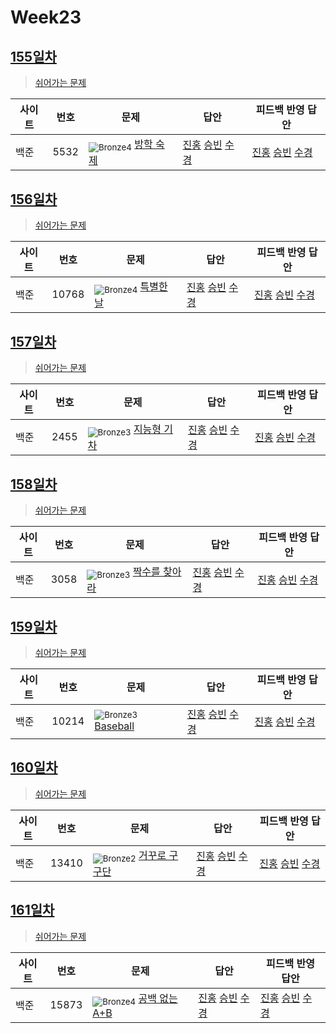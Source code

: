 <!-- tier 리스트 S -->
[Unrated]: https://user-images.githubusercontent.com/33937365/126247607-85783912-c11a-4d50-ac36-8cc7dcb75cd2.png
[Bronze5]: https://user-images.githubusercontent.com/33937365/126247611-e362d727-17a4-4737-a232-5827e185ab7c.png
[Bronze4]: https://user-images.githubusercontent.com/33937365/126247612-89cbc675-e1d4-43a2-950b-1cb014dca697.png
[Bronze3]: https://user-images.githubusercontent.com/33937365/126247613-b8408610-7bc4-40f8-804f-a30a45ddbb68.png
[Bronze2]: https://user-images.githubusercontent.com/33937365/126247614-d85dc6ff-a520-4c00-82bd-eb593b156bd8.png
[Bronze1]: https://user-images.githubusercontent.com/33937365/126247616-04b2ab30-9891-4b7b-8cb4-38e99b97e834.png
[Silver5]: https://user-images.githubusercontent.com/33937365/126247618-38c5c905-672b-4d75-808e-8a7d45ea577d.png
[Silver4]: https://user-images.githubusercontent.com/33937365/126247620-ba2d1b96-b0aa-4b88-80c5-71569c69bbc3.png
[Silver3]: https://user-images.githubusercontent.com/33937365/126247621-1b55b7f4-3a79-4348-8a63-f00c1813853e.png
[Silver2]: https://user-images.githubusercontent.com/33937365/126247622-a83b30a9-6618-4593-b775-6f6730afd3f6.png
[Silver1]: https://user-images.githubusercontent.com/33937365/126247625-8d82f8ab-6f95-4ef8-a243-be31f548596e.png
[Gold5]: https://user-images.githubusercontent.com/33937365/126247627-2979d4d5-915a-4c4e-adb7-c171f9bafe28.png
[Gold4]: https://user-images.githubusercontent.com/33937365/126247629-b24e1e24-4579-450f-bc3c-f166361091dd.png
[Gold3]: https://user-images.githubusercontent.com/33937365/126247630-80fb15af-debc-451d-a937-6c9c6bfa693b.png
[Gold2]: https://user-images.githubusercontent.com/33937365/126247633-7112f6a6-57da-4d1d-953f-5414ba8ffc3d.png
[Gold1]: https://user-images.githubusercontent.com/33937365/126247635-42bd3af9-e129-4379-b44a-22d75de3def6.png
[Platinum5]: https://user-images.githubusercontent.com/33937365/126247636-763e3bc4-43a9-4724-8ce1-c2288aecb636.png
[Platinum4]: https://user-images.githubusercontent.com/33937365/126247637-af30d243-2771-4966-b0bb-0901b9fd4989.png
[Platinum3]: https://user-images.githubusercontent.com/33937365/126247640-cfd654db-86d8-42a9-8d1b-0f3494758330.png
[Platinum2]: https://user-images.githubusercontent.com/33937365/126247641-3e60e9a6-5116-4005-a87d-bfb59969c87a.png
[Platinum1]: https://user-images.githubusercontent.com/33937365/126247643-23bba5ac-52c4-442a-a88a-2eb8998f6446.png
[Diamond5]: https://user-images.githubusercontent.com/33937365/126247645-870445bf-25d9-45ce-9c07-a25949ffad21.png
[Diamond4]: https://user-images.githubusercontent.com/33937365/126247646-b2d7e328-c205-448d-a5bf-c6294c07edaa.png
[Diamond3]: https://user-images.githubusercontent.com/33937365/126247647-db568f94-882f-410c-bd1b-63d49c87623c.png
[Diamond2]: https://user-images.githubusercontent.com/33937365/126247648-52f92f07-0fb9-4b1d-a344-6e9b81d81044.png
[Diamond1]: https://user-images.githubusercontent.com/33937365/126247649-4d068f63-f5e1-40df-910e-dceeb2b7de99.png
[Ruby5]: https://user-images.githubusercontent.com/33937365/126247652-94013ea7-9a96-4068-b922-01535c85801d.png
[Ruby4]: https://user-images.githubusercontent.com/33937365/126247655-a10f7077-6341-416e-938c-b500b7022aca.png
[Ruby3]: https://user-images.githubusercontent.com/33937365/126247656-d0e16a36-5080-4585-a465-4e4f5302beef.png
[Ruby2]: https://user-images.githubusercontent.com/33937365/126247659-1d249660-02a2-4a95-966f-074f99df70fe.png
[Ruby1]: https://user-images.githubusercontent.com/33937365/126247660-8e0d236d-eaef-42b3-8983-28f9e6c94ff9.png
<!-- tier 리스트 E -->

# Week23

## [155일차](Day155)

> [쉬어가는 문제](https://www.acmicpc.net/group/workbook/view/9797/34012)

| 사이트 | 번호 | 문제                                              | 답안                                   | 피드백 반영 답안 |
| ------ | ---- | ------------------------------------------------- | -------------------------------------- | ---------------- |
| 백준   | 5532 | <sub>![Bronze4]</sub> [방학 숙제](https://www.acmicpc.net/problem/5532) | [진홍](Day155/boj5532_kjh.java) [승빈](Day155/boj5532_wsb.java) [수경](Day155/boj5532_hsk.js) | [진홍](Day155/boj5532_kjh.java) [승빈](Day155/boj5532_wsb.java) [수경](Day155/boj5532_hsk_fb.js)   |

## [156일차](Day156)

> [쉬어가는 문제](https://www.acmicpc.net/group/workbook/view/9797/34027)

| 사이트 | 번호  | 문제                                               | 답안           | 피드백 반영 답안 |
| ------ | ----- | -------------------------------------------------- | -------------- | ---------------- |
| 백준   | 10768 | <sub>![Bronze4]</sub> [특별한 날](https://www.acmicpc.net/problem/10768) | [진홍](Day156/boj10768_kjh.java) [승빈](Day156/boj10768_wsb.java) [수경](Day156/boj10768_hsk.js) | [진홍](Day156/boj10768_kjh.java) [승빈](Day156/boj10768_wsb.java) [수경](Day156/boj10768_hsk.js)   |

## [157일차](Day157)

> [쉬어가는 문제](https://www.acmicpc.net/group/workbook/view/9797/34050)

| 사이트 | 번호 | 문제                 | 답안           | 피드백 반영 답안 |
| ------ | ---- | -------------------- | -------------- | ---------------- |
| 백준   | 2455    | <sub>![Bronze3]</sub> [지능형 기차](https://www.acmicpc.net/problem/2455) | [진홍](Day157/boj2455_kjh.java) [승빈](Day157/boj2455_wsb.java) [수경](Day157/boj2455_hsk.js) | [진홍](Day157/boj2455_kjh.java) [승빈](Day157/boj2455_wsb.java) [수경](Day157/boj2455_hsk.js)   |

## [158일차](Day158)

> [쉬어가는 문제](https://www.acmicpc.net/group/workbook/view/9797/34080)

| 사이트 | 번호 | 문제                 | 답안           | 피드백 반영 답안 |
| ------ | ---- | -------------------- | -------------- | ---------------- |
| 백준   | 3058 | <sub>![Bronze3]</sub> [짝수를 찾아라](https://www.acmicpc.net/problem/3058) | [진홍](Day158/boj3058_kjh.java) [승빈](Day158/boj3058_wsb.java) [수경](Day158/boj3058_hsk.js) | [진홍](Day158/boj3058_kjh.java) [승빈](Day158/boj3058_wsb.java) [수경](Day158/boj3058_hsk.js)   |

## [159일차](Day159)

> [쉬어가는 문제](https://www.acmicpc.net/group/workbook/view/9797/34094)

| 사이트 | 번호 | 문제                 | 답안           | 피드백 반영 답안 |
| ------ | ---- | -------------------- | -------------- | ---------------- |
| 백준   | 10214 | <sub>![Bronze3]</sub> [Baseball](https://www.acmicpc.net/problem/10214) | [진홍](Day159/boj10214_kjh.java) [승빈](Day159/boj10214_wsb.java) [수경](Day159/boj10214_hsk.js) | [진홍](Day159/boj10214_kjh.java) [승빈](Day159/boj10214_wsb.java) [수경](Day159/boj10214_hsk_fb.js)   |

## [160일차](Day160)

> [쉬어가는 문제](https://www.acmicpc.net/group/workbook/view/9797/34104)

| 사이트 | 번호 | 문제                 | 답안           | 피드백 반영 답안 |
| ------ | ---- | -------------------- | -------------- | ---------------- |
| 백준   | 13410    | <sub>![Bronze2]</sub> [거꾸로 구구단](https://www.acmicpc.net/problem/13410) | [진홍](Day160/boj13410_kjh.java) [승빈](Day160/boj13410_wsb.java) [수경](Day160/boj13410_hsk.js) | [진홍](Day160/boj13410_kjh.java) [승빈](Day160/boj13410_wsb.java) [수경](Day160/boj13410_hsk.js)   |

## [161일차](Day161)

> [쉬어가는 문제](https://www.acmicpc.net/group/workbook/view/9797/34134)

| 사이트 | 번호 | 문제                 | 답안           | 피드백 반영 답안 |
| ------ | ---- | -------------------- | -------------- | ---------------- |
| 백준   | 15873 | <sub>![Bronze4]</sub> [공백 없는 A+B](https://www.acmicpc.net/problem/15873) | [진홍](Day161/boj15873_kjh.java) [승빈](Day161/boj15873_wsb.java) [수경](Day161/boj15873_hsk.js) | [진홍](Day161/boj15873_kjh.java) [승빈](Day161/boj15873_wsb.java) [수경](Day161/boj15873_hsk.js)   |
